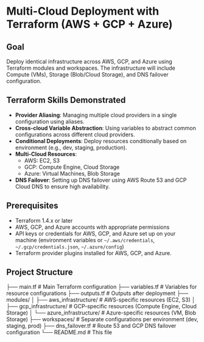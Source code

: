 # Multi-Cloud Deployment with Terraform (AWS + GCP + Azure)

## Goal

Deploy identical infrastructure across AWS, GCP, and Azure using Terraform modules and workspaces. The infrastructure will include Compute (VMs), Storage (Blob/Cloud Storage), and DNS failover configuration.

## Terraform Skills Demonstrated

- **Provider Aliasing**: Managing multiple cloud providers in a single configuration using aliases.
- **Cross-cloud Variable Abstraction**: Using variables to abstract common configurations across different cloud providers.
- **Conditional Deployments**: Deploy resources conditionally based on environment (e.g., dev, staging, production).
- **Multi-Cloud Resources**:
  - AWS: EC2, S3
  - GCP: Compute Engine, Cloud Storage
  - Azure: Virtual Machines, Blob Storage
- **DNS Failover**: Setting up DNS failover using AWS Route 53 and GCP Cloud DNS to ensure high availability.

## Prerequisites

- Terraform 1.4.x or later
- AWS, GCP, and Azure accounts with appropriate permissions
- API keys or credentials for AWS, GCP, and Azure set up on your machine (environment variables or `~/.aws/credentials`, `~/.gcp/credentials.json`, `~/.azure/config`)
- Terraform provider plugins installed for AWS, GCP, and Azure.

## Project Structure
├── main.tf # Main Terraform configuration
├── variables.tf # Variables for resource configurations
├── outputs.tf # Outputs after deployment
├── modules/
│ ├── aws_infrastructure/ # AWS-specific resources (EC2, S3)
│ ├── gcp_infrastructure/ # GCP-specific resources (Compute Engine, Cloud Storage)
│ └── azure_infrastructure/ # Azure-specific resources (VM, Blob Storage)
├── workspaces/ # Separate configurations per environment (dev, staging, prod)
├── dns_failover.tf # Route 53 and GCP DNS failover configuration
└── README.md # This file


